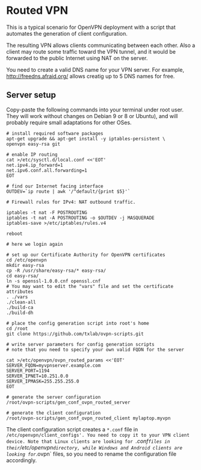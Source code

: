 # Routed VPN

This is a typical scenario for OpenVPN deployment with a script that
automates the generation of client configuration.

The resulting VPN allows clients communicating between each other. Also
a client may route some traffic toward the VPN tunnel, and it would be
forwarded to the public Internet using NAT on the server.

You need to create a valid DNS name for your VPN server. For example,
http://freedns.afraid.org/ allows creatig up to 5 DNS names for free.

## Server setup

Copy-paste the following commands into your terminal under root
user. They will work without changes on Debian 9 or 8 or Ubuntu), and
will probably require small adaptations for other OSes.


```
# install required software packages
apt-get upgrade && apt-get install -y iptables-persistent \
openvpn easy-rsa git

# enable IP routing
cat >/etc/sysctl.d/local.conf <<'EOT'
net.ipv4.ip_forward=1
net.ipv6.conf.all.forwarding=1
EOT

# find our Internet facing interface
OUTDEV=`ip route | awk '/^default/{print $5}'`

# Firewall rules for IPv4: NAT outbound traffic.

iptables -t nat -F POSTROUTING
iptables -t nat -A POSTROUTING -o $OUTDEV -j MASQUERADE
iptables-save >/etc/iptables/rules.v4

reboot
```

```
# here we login again

# set up our Certificate Authority for OpenVPN certificates
cd /etc/openvpn
mkdir easy-rsa
cp -R /usr/share/easy-rsa/* easy-rsa/
cd easy-rsa/
ln -s openssl-1.0.0.cnf openssl.cnf
# You may want to edit the "vars" file and set the certificate attributes
. ./vars  
./clean-all
./build-ca
./build-dh

# place the config generation script into root's home
cd /root
git clone https://github.com/txlab/ovpn-scripts.git

# write server parameters for config generation scripts
# note that you need to specify your own valid FQDN for the server

cat >/etc/openvpn/ovpn_routed_params <<'EOT'
SERVER_FQDN=myvpnserver.example.com
SERVER_PORT=1194
SERVER_IPNET=10.251.0.0
SERVER_IPMASK=255.255.255.0
EOT

# generate the server configuration
/root/ovpn-scripts/gen_conf_ovpn_routed_server

# generate the client configuration
/root/ovpn-scripts/gen_conf_ovpn_routed_client mylaptop.myvpn
```

The client configuration script creates a `*.conf` file in
`/etc/openvpn/client_configs'. You need to copy it to your VPN client
device. Note that Linux clients are looking for `*.conf` files in their
`/etc/openvpn` directory, while Windows and Android clients are looking
for `*.ovpn` files, so you need to rename the configuration file
accordingly.


